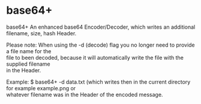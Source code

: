 # base64+
base64+ An enhanced base64 Encoder/Decoder, which writes an additional filename, size, hash Header.

Please note: When using the -d (decode) flag you no longer need to provide a file name for the  
file to been decoded, because it will automatically write the file with the supplied filename  
in the Header.

Example: $ base64+ -d data.txt (which writes then in the current directory for example example.png
or   
whatever filename was in the Header of the encoded message.

